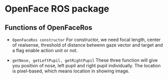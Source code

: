 # OpenFace ROS package

## Functions of OpenFaceRos

* `OpenFaceRos constructor`
  For constructor, we need focal length, center of realsense, threshold of distance betwenn gaze vector and target and a flag enable action unit or not.

* `getNose, getLeftPupil, getRightPupil`
  These three function will give you position of nose, left pupil and right pupil individually. The location is pixel-based, which means location in showing image.




